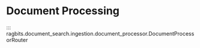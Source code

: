 # Document Processing

::: ragbits.document_search.ingestion.document_processor.DocumentProcessorRouter
